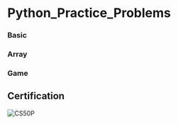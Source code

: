 # Python_Practice_Problems
### Basic
### Array
### Game



## Certification
![CS50P](https://github.com/shafiqafat/Python_Practice_Problems/assets/90058132/3beca652-7162-4aca-9b29-d9fb4f5a69ff)

